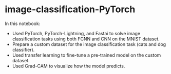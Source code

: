 # image-classification-PyTorch
In this notebook:
  * Used PyTorch, PyTorch-Lightning, and Fastai to solve image classification tasks using both FCNN and CNN on the MNIST dataset.
  * Prepare a custom dataset for the image classification task (cats and dog classifier).
  * Used transfer learning to fine-tune a pre-trained model on the custom dataset.
  * Used Grad-CAM to visualize how the model predicts.<br>




